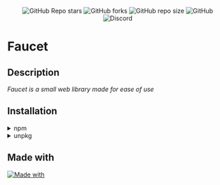   <p align="center">
      <img alt="GitHub Repo stars" src="https://img.shields.io/github/stars/GrapeDay/Faucet?style=for-the-badge">
      <img alt="GitHub forks" src="https://img.shields.io/github/forks/GrapeDay/Faucet?style=for-the-badge">
      <img alt="GitHub repo size" src="https://img.shields.io/github/repo-size/GrapeDay/Faucet?style=for-the-badge">
      <img alt="GitHub" src="https://img.shields.io/github/license/GrapeDay/Faucet?style=for-the-badge">
      <img alt="Discord" src="https://img.shields.io/discord/1030442606838165554?label=Discord&style=for-the-badge">
  </p>

<h1>Faucet</h1>
<h2>Description</h2>
<a><em>Faucet is a small web library made for ease of use</em></a>
<h2>Installation</h2>
<details><summary>npm</summary>
<p>

<b>You can install this library using npm</b>

```bash
   npm install faucet
```

</p>
</details>
<details><summary>unpkg</summary>
<p>

<b>This library can also be installed using unpkg</b>

```html
   <!--add this code to your head element-->
   <link src="https://unpkg.com/faucet@0.0.1/css/faucet.min.css" rel="stylesheet" />
```

</p>
</details>

<h2>Made with</h2>

<a>[![Made with](https://skillicons.dev/icons?i=html,css,js&theme=light)](https://skillicons.dev)</a>
